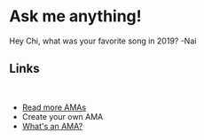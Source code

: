 # Ask me anything!​
Hey Chi, what was your favorite song in 2019?
-Nai
​
## Links
​
- [Read more AMAs](https://www.reddit.com/r/IAmA/)
- Create your own AMA
- [What's an AMA?](https://en.wikipedia.org/wiki/R/IAmA)

